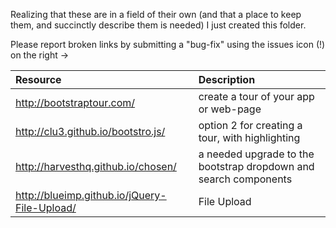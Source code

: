 Realizing that these are in a field of their own (and that a place to keep them, and succinctly describe them is needed) I just created this folder.

Please report broken links by submitting a "bug-fix" using the issues icon (!) on the right ->

| Resource | Description |
|:--- | :--- |
| http://bootstraptour.com/ | create a tour of your app or web-page |
| http://clu3.github.io/bootstro.js/ | option 2 for creating a tour, with highlighting |
| http://harvesthq.github.io/chosen/ | a needed upgrade to the bootstrap dropdown and search components |
|http://blueimp.github.io/jQuery-File-Upload/ | File Upload | 
